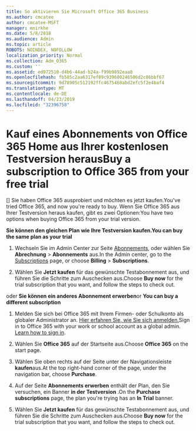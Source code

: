 ```yaml
---
title: So aktivieren Sie Microsoft Office 365 Business
ms.author: cmcatee
author: cmcatee-MSFT
manager: mnirkhe
ms.date: 5/8/2018
ms.audience: Admin
ms.topic: article
ROBOTS: NOINDEX, NOFOLLOW
localization_priority: Normal
ms.collection: Adm_O365
ms.custom: ''
ms.assetid: ed072510-d4b6-44ad-b24a-f99b9892eaa8
ms.openlocfilehash: fb585c2aa6317ef89c939680246506d2c86bbf67
ms.sourcegitcommit: 9d78905c512192ffc4675468abd2efc5f2e4baf4
ms.translationtype: MT
ms.contentlocale: de-DE
ms.lasthandoff: 04/23/2019
ms.locfileid: "32396758"
---
```

# <a name="buy-a-subscription-to-office-365-from-your-free-trial"></a><span data-ttu-id="4635e-102">Kauf eines Abonnements von Office 365 Home aus Ihrer kostenlosen Testversion heraus</span><span class="sxs-lookup"><span data-stu-id="4635e-102">Buy a subscription to Office 365 from your free trial</span></span>

<span data-ttu-id="4635e-103">[] Sie haben Office 365 ausprobiert und möchten es jetzt kaufen.</span><span class="sxs-lookup"><span data-stu-id="4635e-103">You've tried Office 365, and now you're ready to buy.</span></span> <span data-ttu-id="4635e-104">Wenn Sie Office 365 aus Ihrer Testversion heraus kaufen, gibt es zwei Optionen:</span><span class="sxs-lookup"><span data-stu-id="4635e-104">You have two options when buying Office 365 from your trial version.</span></span>
  
 <span data-ttu-id="4635e-105">**Sie können den gleichen Plan wie Ihre Testversion kaufen.**</span><span class="sxs-lookup"><span data-stu-id="4635e-105">**You can buy the same plan as your trial**</span></span>
  
1. <span data-ttu-id="4635e-106">Wechseln Sie im Admin Center zur Seite [Abonnements](https://go.microsoft.com/fwlink/p/?linkid=842054), oder wählen Sie **Abrechnung** \> **Abonnements** aus.</span><span class="sxs-lookup"><span data-stu-id="4635e-106">In the Admin center, go to the [Subscriptions](https://go.microsoft.com/fwlink/p/?linkid=842054) page, or choose **Billing** \> **Subscriptions**.</span></span>
    
2. <span data-ttu-id="4635e-107">Wählen Sie **Jetzt kaufen** für das gewünschte Testabonnement aus, und führen Sie die Schritte zum Auschecken aus.</span><span class="sxs-lookup"><span data-stu-id="4635e-107">Choose **Buy now** for the trial subscription that you want, and follow the steps to check out.</span></span> 
    
<span data-ttu-id="4635e-108">oder **Sie können ein anderes Abonnement erwerben**</span><span class="sxs-lookup"><span data-stu-id="4635e-108">or **You can buy a different subscription**</span></span>
  
1. <span data-ttu-id="4635e-109">Melden Sie sich bei Office 365 mit Ihrem Firmen- oder Schulkonto als globaler Administrator an. [Hier erfahren Sie, wie Sie sich anmelden.](https://support.office.com/article/e9eb7d51-5430-4929-91ab-6157c5a050b4)</span><span class="sxs-lookup"><span data-stu-id="4635e-109">Sign in to Office 365 with your work or school account as a global admin. [Learn how to sign in](https://support.office.com/article/e9eb7d51-5430-4929-91ab-6157c5a050b4).</span></span>
    
2. <span data-ttu-id="4635e-110">Wählen Sie **Office 365** auf der Startseite aus.</span><span class="sxs-lookup"><span data-stu-id="4635e-110">Choose **Office 365** on the start page.</span></span> 
    
3. <span data-ttu-id="4635e-111">Wählen Sie oben rechts auf der Seite unter der Navigationsleiste **kaufen**aus.</span><span class="sxs-lookup"><span data-stu-id="4635e-111">At the top right-hand corner of the page, under the navigation bar, choose **Purchase**.</span></span>
    
4. <span data-ttu-id="4635e-112">Auf der Seite **Abonnements erwerben** enthält der Plan, den Sie versuchen, ein Banner **in der Testversion** .</span><span class="sxs-lookup"><span data-stu-id="4635e-112">On the **Purchase subscriptions** page, the plan you're trying has an **In Trial** banner.</span></span> 
    
5. <span data-ttu-id="4635e-113">Wählen Sie **Jetzt kaufen** für das gewünschte Testabonnement aus, und führen Sie die Schritte zum Auschecken aus.</span><span class="sxs-lookup"><span data-stu-id="4635e-113">Choose **Buy now** for the trial subscription that you want, and follow the steps to check out.</span></span> 
    

